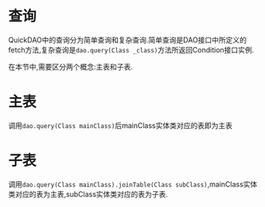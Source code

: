 # 查询

QuickDAO中的查询分为简单查询和复杂查询.简单查询是DAO接口中所定义的fetch方法,复杂查询是``dao.query(Class _class)``方法所返回Condition接口实例.

在本节中,需要区分两个概念:主表和子表.

# 主表

调用``dao.query(Class mainClass)``后mainClass实体类对应的表即为主表

# 子表

调用``dao.query(Class mainClass).joinTable(Class subClass)``,mainClass实体类对应的表为主表,subClass实体类对应的表为子表.